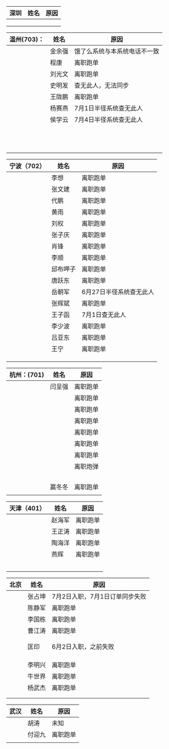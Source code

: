 

| 深圳   | 姓名   | 原因   |
| ---- | ---- | ---- |
|      |      |      |
|      |      |      |
|      |      |      |



| 温州(703)： | 姓名   | 原因                         |
| ----------- | ------ | ---------------------------- |
|             | 金余强 | 饿了么系统与本系统电话不一致 |
|             | 程康   | 离职跑单                     |
|             | 刘光文 | 离职跑单                     |
|             | 史明发 | 查无此人，无法同步           |
|             | 王陇鹏 | 离职跑单                     |
|             | 杨赛燕 | 7月1日半径系统查无此人       |
|             | 侯学云 | 7月4日半径系统查无此人       |
|             |        |                              |
|             |        |                              |
|             |        |                              |
|             |        |                              |
|             |        |                              |
|             |        |                              |
|             |        |                              |
|             |        |                              |
|             |        |                              |
|             |        |                              |
|             |        |                              |
|             |        |                              |

| 宁波（702） | 姓名     | 原因                    |
| ----------- | -------- | ----------------------- |
|             | 李想     | 离职跑单                |
|             | 张文建   | 离职跑单                |
|             | 代鹏     | 离职跑单                |
|             | 黄雨     | 离职跑单                |
|             | 刘权     | 离职跑单                |
|             | 张子庆   | 离职跑单                |
|             | 肖锋     | 离职跑单                |
|             | 李顺     | 离职跑单                |
|             | 邱布呷子 | 离职跑单                |
|             | 唐跃东   | 离职跑单                |
|             | 岳朝军   | 6月27日半径系统查无此人 |
|             | 张辉斌   | 离职跑单                |
|             | 王子函   | 7月1日查无此人          |
|             | 李少波   | 离职跑单                |
|             | 吕亚东   | 离职跑单                |
|             | 王宁     | 离职跑单                |
|             |          |                         |
|             |          |                         |
|             |          |                         |

| 杭州：(701) | 姓名   | 原因   |
| -------- | ---- | ---- |
|          | 闫呈强  | 离职跑单 |
|          |      | 离职跑单 |
|          |      | 离职跑单 |
|          |      | 离职跑单 |
|          |      | 离职跑单 |
|          |      | 离职跑单 |
|          |      | 离职跑单 |
|          |      | 离职炮弹 |
|          |      |      |
|          |      |      |
|          |      |      |
|          |      |      |
|          | 赢冬冬  | 离职跑单 |
|          |      |      |

| 天津（401） | 姓名   | 原因   |
| ------- | ---- | ---- |
|         | 赵海军  | 离职跑单 |
|         | 王正涛  | 离职跑单 |
|         | 陶海洋  | 离职跑单 |
|         | 燕辉   | 离职跑单 |
|         |      |      |
|         |      |      |
|         |      |      |
|         |      |      |
|         |      |      |

| 北京   | 姓名   | 原因                |
| ---- | ---- | ----------------- |
|      | 张占坤  | 7月2日入职，7月1日订单同步失败 |
|      | 陈静军  | 离职跑单              |
|      | 李国栋  | 离职跑单              |
|      | 曹江涛  | 离职跑单              |
|      |      |                   |
|      |      |                   |
|      | 匡印   | 6月2日入职，之前失败       |
|      |      |                   |
|      |      |                   |
|      |      |                   |
|      | 李明兴  | 离职跑单              |
|      | 牛世界  | 离职跑单              |
|      | 杨武杰  | 离职跑单              |
|      |      |                   |
|      |      |                   |

| 武汉   | 姓名   | 原因   |
| ---- | ---- | ---- |
|      | 胡涛   | 未知   |
|      | 付迎九  | 离职跑单 |
|      |      |      |

